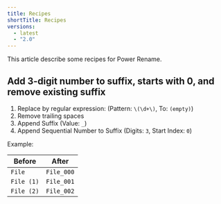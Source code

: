 ```yaml
---
title: Recipes
shortTitle: Recipes
versions:
  - latest
  - "2.0"
---
```


This article describe some recipes for Power Rename.

## Add 3-digit number to suffix, starts with 0, and remove existing suffix

1. Replace by regular expression: (Pattern: `\(\d+\)`, To: `(empty)`)
2. Remove trailing spaces
3. Append Suffix (Value: `_`)
4. Append Sequential Number to Suffix (Digits: `3`, Start Index: `0`)

Example:

| Before     | After      |
| ---------- | ---------- |
| `File`     | `File_000` |
| `File (1)` | `File_001` |
| `File (2)` | `File_002` |
